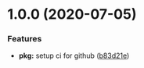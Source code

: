# 1.0.0 (2020-07-05)


### Features

* **pkg:** setup ci for github ([b83d21e](https://github.com/esatterwhite/release-project/commit/b83d21ef2a041b2d2a69cbe61bdbcb2bf55bb0e7))
